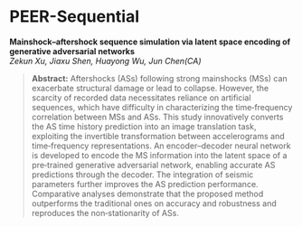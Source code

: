 # PEER-Sequential
**Mainshock–aftershock sequence simulation via latent space encoding of generative adversarial networks**<br>
*Zekun Xu, Jiaxu Shen, Huayong Wu, Jun Chen(CA)*

>**Abstract:** Aftershocks (ASs) following strong mainshocks (MSs) can exacerbate structural damage or lead to collapse. However, the scarcity of recorded data necessitates reliance on artificial sequences, which have difficulty in characterizing the time‐frequency correlation between MSs and ASs. This study innovatively converts the AS time history prediction into an image translation task, exploiting the invertible transformation between accelerograms and time‐frequency representations. An encoder–decoder neural network is developed to encode the MS information into the latent space of a pre‐trained generative adversarial network, enabling accurate AS predictions through the decoder. The integration of seismic parameters further improves the AS prediction performance. Comparative analyses demonstrate that the proposed method outperforms the traditional ones on accuracy and robustness and reproduces the non‐stationarity of ASs.
